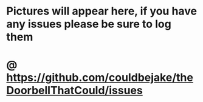 # Pictures will appear here, if you have any issues please be sure to log them
# @ https://github.com/couldbejake/theDoorbellThatCould/issues